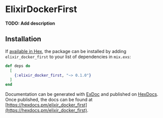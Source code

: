 # ElixirDockerFirst

**TODO: Add description**

## Installation

If [available in Hex](https://hex.pm/docs/publish), the package can be installed
by adding `elixir_docker_first` to your list of dependencies in `mix.exs`:

```elixir
def deps do
  [
    {:elixir_docker_first, "~> 0.1.0"}
  ]
end
```

Documentation can be generated with [ExDoc](https://github.com/elixir-lang/ex_doc)
and published on [HexDocs](https://hexdocs.pm). Once published, the docs can
be found at [https://hexdocs.pm/elixir_docker_first](https://hexdocs.pm/elixir_docker_first).

